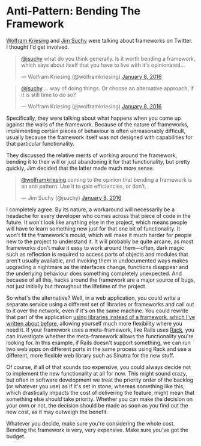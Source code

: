 # Anti-Pattern: Bending The Framework

[Wolfram Kriesing][@wolframkriesing] and [Jim Suchy][@jsuchy] were talking about frameworks on Twitter. I thought I'd get involved.

[@wolframkriesing]: https://twitter.com/wolframkriesing
[@jsuchy]: https://twitter.com/jsuchy

<blockquote class="twitter-tweet" lang="en"><p lang="en" dir="ltr"><a href="https://twitter.com/jsuchy">@jsuchy</a> what do you think generally. Is it worth bending a framework, which says about itself that you have to live with it&#39;s opinionated...</p>&mdash; Wolfram Kriesing (@wolframkriesing) <a href="https://twitter.com/wolframkriesing/status/685582663118385152">January 8, 2016</a></blockquote>
<blockquote class="twitter-tweet" lang="en"><p lang="en" dir="ltr"><a href="https://twitter.com/jsuchy">@jsuchy</a> … way of doing things. Or choose an alternative approach, if it is still time to do so?</p>&mdash; Wolfram Kriesing (@wolframkriesing) <a href="https://twitter.com/wolframkriesing/status/685582805036830720">January 8, 2016</a></blockquote>

Specifically, they were talking about what happens when you come up against the walls of the framework. Because of the nature of frameworks, implementing certain pieces of behaviour is often unreasonably difficult, usually because the framework itself was not designed with capabilities for that particular functionality.

They discussed the relative merits of working around the framework, bending it to their will or just abandoning it for that functionality, but pretty quickly, Jim decided that the latter made much more sense.

<blockquote class="twitter-tweet" lang="en"><p lang="en" dir="ltr"><a href="https://twitter.com/wolframkriesing">@wolframkriesing</a> coming to the opinion that bending a framework is an anti pattern. Use it to gain efficiencies, or don’t.</p>&mdash; Jim Suchy (@jsuchy) <a href="https://twitter.com/jsuchy/status/685585160931258368">January 8, 2016</a></blockquote>

I completely agree. By its nature, a workaround will necessarily be a headache for every developer who comes across that piece of code in the future. It won't look like anything else in the project, which means people will have to learn something new just for that one bit of functionality. It won't fit the framework's mould, which will make it much harder for people new to the project to understand it. It will probably be quite arcane, as most frameworks don't make it easy to work around them—often, dark magic such as reflection is required to access parts of objects and modules that aren't usually available, and invoking them in undocumented ways makes upgrading a nightmare as the interfaces change, functions disappear and the underlying behaviour does something completely unexpected. And because of all this, hacks around the framework are a major source of bugs, not just initially but throughout the lifetime of the project.

So what's the alternative? Well, in a web application, you could write a separate service using a different set of libraries or frameworks and call out to it over the network, even if it's on the same machine. You could rewrite that part of the application [using libraries instead of a framework, which I've written about before][Don't Call Us. We'll Call You.], allowing yourself much more flexibility where you need it. If your framework uses a meta-framework, like Rails uses [Rack][], you can investigate whether the meta-framework allows the functionality you're looking for. In this example, if Rails doesn't support something, we can run two web apps on different ports in the same process using Rack and use a different, more flexible web library such as Sinatra for the new stuff.

Of course, if all of that sounds too expensive, you could always decide not to implement the new functionality at all for now. This might sound crazy, but often in software development we treat the priority order of the backlog (or whatever you use) as if it's set in stone, whereas something like this, which drastically impacts the cost of delivering the feature, might mean that something else should take priority. Whether you can make the decision on your own or not, the decision should be made as soon as you find out the new cost, as it may outweigh the benefit.

Whatever you decide, make sure you're considering the whole cost. Bending the framework is very, very expensive. Make sure you've got the budget.

[Don't Call Us. We'll Call You.]: http://monospacedmonologues.com/post/46427054295/dont-call-us-well-call-you
[Rack]: https://rack.github.io/

<script async src="https://platform.twitter.com/widgets.js" charset="utf-8"></script>
